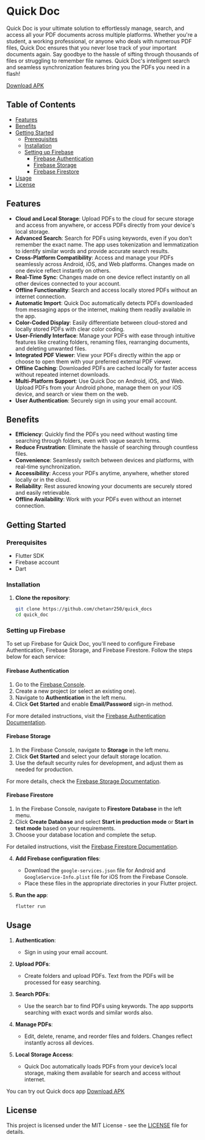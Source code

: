 # Quick Doc

Quick Doc is your ultimate solution to effortlessly manage, search, and access all your PDF documents across multiple platforms. Whether you're a student, a working professional, or anyone who deals with numerous PDF files, Quick Doc ensures that you never lose track of your important documents again. Say goodbye to the hassle of sifting through thousands of files or struggling to remember file names. Quick Doc's intelligent search and seamless synchronization features bring you the PDFs you need in a flash!

[Download APK](https://drive.usercontent.google.com/download?id=1-gzwuwJ09xD84Gc5SOsrQK5uaT5eNtc6&export=download&authuser=0)

## Table of Contents

- [Features](#features)
- [Benefits](#benefits)
- [Getting Started](#getting-started)
  - [Prerequisites](#prerequisites)
  - [Installation](#installation)
  - [Setting up Firebase](#setting-up-firebase)
    - [Firebase Authentication](#firebase-authentication)
    - [Firebase Storage](#firebase-storage)
    - [Firebase Firestore](#firebase-firestore)
- [Usage](#usage)
- [License](#license)

## Features

- **Cloud and Local Storage**: Upload PDFs to the cloud for secure storage and access from anywhere, or access PDFs directly from your device's local storage.
- **Advanced Search**: Search for PDFs using keywords, even if you don't remember the exact name. The app uses tokenization and lemmatization to identify similar words and provide accurate search results.
- **Cross-Platform Compatibility**: Access and manage your PDFs seamlessly across Android, iOS, and Web platforms. Changes made on one device reflect instantly on others.
- **Real-Time Sync**: Changes made on one device reflect instantly on all other devices connected to your account.
- **Offline Functionality**: Search and access locally stored PDFs without an internet connection.
- **Automatic Import**: Quick Doc automatically detects PDFs downloaded from messaging apps or the internet, making them readily available in the app.
- **Color-Coded Display**: Easily differentiate between cloud-stored and locally stored PDFs with clear color coding.
- **User-Friendly Interface**: Manage your PDFs with ease through intuitive features like creating folders, renaming files, rearranging documents, and deleting unwanted files.
- **Integrated PDF Viewer**: View your PDFs directly within the app or choose to open them with your preferred external PDF viewer.
- **Offline Caching**: Downloaded PDFs are cached locally for faster access without repeated internet downloads.
- **Multi-Platform Support**: Use Quick Doc on Android, iOS, and Web. Upload PDFs from your Android phone, manage them on your iOS device, and search or view them on the web.
- **User Authentication**: Securely sign in using your email account.

## Benefits

- **Efficiency**: Quickly find the PDFs you need without wasting time searching through folders, even with vague search terms.
- **Reduce Frustration**: Eliminate the hassle of searching through countless files.
- **Convenience**: Seamlessly switch between devices and platforms, with real-time synchronization.
- **Accessibility**: Access your PDFs anytime, anywhere, whether stored locally or in the cloud.
- **Reliability**: Rest assured knowing your documents are securely stored and easily retrievable.
- **Offline Availability**: Work with your PDFs even without an internet connection.

## Getting Started

### Prerequisites

- Flutter SDK
- Firebase account
- Dart

### Installation

1. **Clone the repository**:
   ```bash
   git clone https://github.com/chetanr250/quick_docs
   cd quick_doc
   ```

### Setting up Firebase

To set up Firebase for Quick Doc, you'll need to configure Firebase Authentication, Firebase Storage, and Firebase Firestore. Follow the steps below for each service:

#### Firebase Authentication

1. Go to the [Firebase Console](https://console.firebase.google.com/).
2. Create a new project (or select an existing one).
3. Navigate to **Authentication** in the left menu.
4. Click **Get Started** and enable **Email/Password** sign-in method.

For more detailed instructions, visit the [Firebase Authentication Documentation](https://firebase.google.com/docs/auth).

#### Firebase Storage

1. In the Firebase Console, navigate to **Storage** in the left menu.
2. Click **Get Started** and select your default storage location.
3. Use the default security rules for development, and adjust them as needed for production.

For more details, check the [Firebase Storage Documentation](https://firebase.google.com/docs/storage).

#### Firebase Firestore

1. In the Firebase Console, navigate to **Firestore Database** in the left menu.
2. Click **Create Database** and select **Start in production mode** or **Start in test mode** based on your requirements.
3. Choose your database location and complete the setup.

For detailed instructions, visit the [Firebase Firestore Documentation](https://firebase.google.com/docs/firestore).

4. **Add Firebase configuration files**:

   - Download the `google-services.json` file for Android and `GoogleService-Info.plist` file for iOS from the Firebase Console.
   - Place these files in the appropriate directories in your Flutter project.

5. **Run the app**:
   ```bash
   flutter run
   ```

## Usage

1. **Authentication**:

   - Sign in using your email account.

2. **Upload PDFs**:

   - Create folders and upload PDFs. Text from the PDFs will be processed for easy searching.

3. **Search PDFs**:

   - Use the search bar to find PDFs using keywords. The app supports searching with exact words and similar words also.

4. **Manage PDFs**:

   - Edit, delete, rename, and reorder files and folders. Changes reflect instantly across all devices.

5. **Local Storage Access**:
   - Quick Doc automatically loads PDFs from your device’s local storage, making them available for search and access without internet.

You can try out Quick docs app [Download APK](https://drive.usercontent.google.com/download?id=1-gzwuwJ09xD84Gc5SOsrQK5uaT5eNtc6&export=download&authuser=0)

## License

This project is licensed under the MIT License - see the [LICENSE](LICENSE) file for details.
